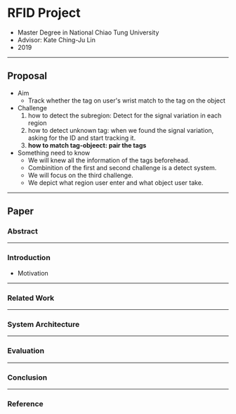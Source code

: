 # RFID Project

* Master Degree in National Chiao Tung University
* Advisor: Kate Ching-Ju Lin
* 2019

---

## Proposal

* Aim 
    * Track whether the tag on user's wrist match to the tag on the object
* Challenge
    1. how to detect the subregion: Detect for the signal variation in each region
    2. how to detect unknown tag: when we found the signal variation, asking for the ID and start tracking it.
    3. **how to match tag-objeect: pair the tags**
* Something need to know
    * We will knew all the information of the tags beforehead.
    * Combinition of the first and second challenge is a detect system.
    * We will focus on the third challenge.
    * We depict what region user enter and what object user take.
---

## Paper

### Abstract 

---
### Introduction

* Motivation

---
### Related Work

---
### System Architecture

---
### Evaluation

---
### Conclusion

---
### Reference


